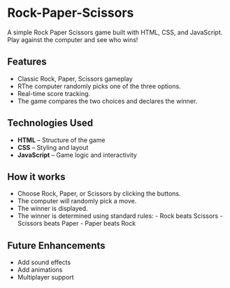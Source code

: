 # Rock-Paper-Scissors

A simple Rock Paper Scissors game built with HTML, CSS, and JavaScript. Play against the computer and see who wins!

## Features

- Classic Rock, Paper, Scissors gameplay
- RThe computer randomly picks one of the three options.
- Real-time score tracking.
- The game compares the two choices and declares the winner.

## Technologies Used

- **HTML** – Structure of the game
- **CSS** – Styling and layout
- **JavaScript** – Game logic and interactivity

## How it works
- Choose Rock, Paper, or Scissors by clicking the buttons.
- The computer will randomly pick a move.
- The winner is displayed.
- The winner is determined using standard rules:
        - Rock beats Scissors
        - Scissors beats Paper
        - Paper beats Rock

## Future Enhancements

- Add sound effects
- Add animations
- Multiplayer support

